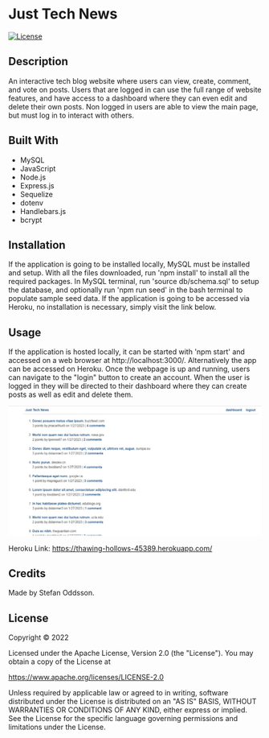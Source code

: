 # Just Tech News
[![License](https://img.shields.io/badge/License-Apache_2.0-blue.svg)](https://opensource.org/licenses/Apache-2.0)

## Description
An interactive tech blog website where users can view, create, comment, and vote on posts. Users that are logged in can use the full range of website features, and have access to a dashboard where they can even edit and delete their own posts. Non logged in users are able to view the main page, but must log in to interact with others.

## Built With
* MySQL
* JavaScript
* Node.js
* Express.js
* Sequelize
* dotenv
* Handlebars.js
* bcrypt

## Installation
If the application is going to be installed locally, MySQL must be installed and setup. With all the files downloaded, run 'npm install' to install all the required packages. In MySQL terminal, run 'source db/schema.sql' to setup the database, and optionally run 'npm run seed' in the bash terminal to populate sample seed data.
If the application is going to be accessed via Heroku, no installation is necessary, simply visit the link below.

## Usage
If the application is hosted locally, it can be started with 'npm start' and accessed on a web browser at http://localhost:3000/. Alternatively the app can be accessed on Heroku. Once the webpage is up and running, users can navigate to the "login" button to create an account. When the user is logged in they will be directed to their dashboard where they can create posts as well as edit and delete them.

![Application Screenshot](./public/assets/screenshot.jpg?raw=tru "Application Screenshot")

Heroku Link: https://thawing-hollows-45389.herokuapp.com/


## Credits
Made by Stefan Oddsson.

## License
Copyright &copy; 2022

Licensed under the Apache License, Version 2.0 (the "License"). You may obtain a copy of the License at

https://www.apache.org/licenses/LICENSE-2.0

Unless required by applicable law or agreed to in writing, software distributed under the License is distributed on an "AS IS" BASIS, WITHOUT WARRANTIES OR CONDITIONS OF ANY KIND, either express or implied. See the License for the specific language governing permissions and limitations under the License.
